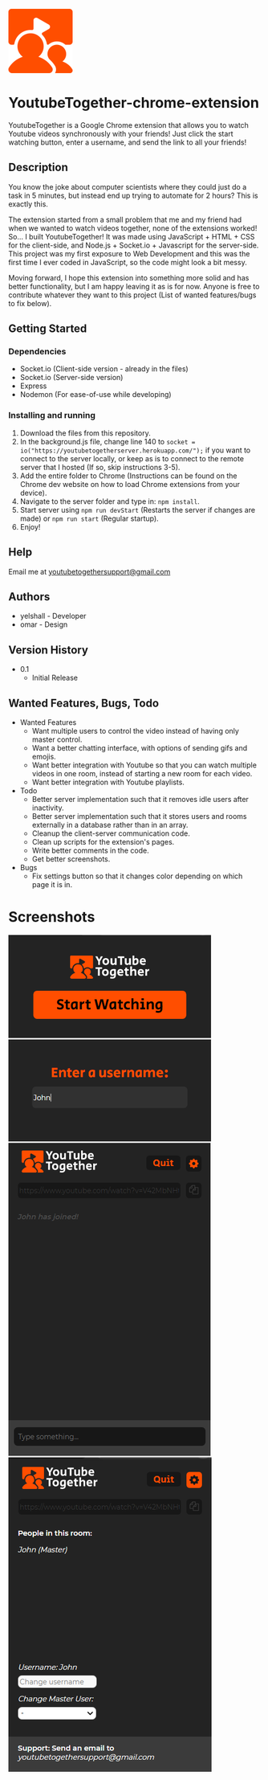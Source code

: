 ![YoutubeTogether Logo](https://github.com/yelshall/YoutubeTogether-chrome-extension/blob/main/images/128logo.png)

# YoutubeTogether-chrome-extension

YoutubeTogether is a Google Chrome extension that allows you to watch Youtube videos synchronously with your friends! Just click the start watching button, enter a username, and send the link to all your friends! 

## Description

You know the joke about computer scientists where they could just do a task in 5 minutes, but instead end up trying to automate for 2 hours? This is exactly this. 

The extension started from a small problem that me and my friend had when we wanted to watch videos together, none of the extensions worked! So... I built YoutubeTogether! It was made using JavaScript + HTML + CSS for the client-side, and Node.js + Socket.io + Javascript for the server-side. This project was my first exposure to Web Development and this was the first time I ever coded in JavaScript, so the code might look a bit messy.

Moving forward, I hope this extension into something more solid and has better functionality, but I am happy leaving it as is for now. Anyone is free to contribute whatever they want to this project (List of wanted features/bugs to fix below).

## Getting Started

### Dependencies

* Socket.io (Client-side version - already in the files)
* Socket.io (Server-side version)
* Express
* Nodemon (For ease-of-use while developing)

### Installing and running

1. Download the files from this repository.
2. In the background.js file, change line 140 to `socket = io("https://youtubetogetherserver.herokuapp.com/");` if you want to connect to the server locally, or keep as is to connect to the remote server that I hosted (If so, skip instructions 3-5).
3. Add the entire folder to Chrome (Instructions can be found on the Chrome dev website on how to load Chrome extensions from your device).
4. Navigate to the server folder and type in: `npm install`.
5. Start server using `npm run devStart` (Restarts the server if changes are made) or `npm run start` (Regular startup).
6. Enjoy!

## Help

Email me at youtubetogethersupport@gmail.com

## Authors

* yelshall - Developer
* omar - Design

## Version History

* 0.1
    * Initial Release

## Wanted Features, Bugs, Todo
* Wanted Features
   * Want multiple users to control the video instead of having only master control.
   * Want a better chatting interface, with options of sending gifs and emojis.
   * Want better integration with Youtube so that you can watch multiple videos in one room, instead of starting a new room for each video.
   * Want better integration with Youtube playlists.
* Todo
   * Better server implementation such that it removes idle users after inactivity.
   * Better server implementation such that it stores users and rooms externally in a database rather than in an array.
   * Cleanup the client-server communication code.
   * Clean up scripts for the extension's pages.
   * Write better comments in the code.
   * Get better screenshots.
* Bugs
   * Fix settings button so that it changes color depending on which page it is in.

# Screenshots

![Startwatching screenshot](https://github.com/yelshall/YoutubeTogether-chrome-extension/blob/main/images/start-watching-screenshot.PNG)
![Enterusername screenshot](https://github.com/yelshall/YoutubeTogether-chrome-extension/blob/main/images/enter-username-screenshot.PNG)
![Mainpage screenshot](https://github.com/yelshall/YoutubeTogether-chrome-extension/blob/main/images/main-page-screenshot.PNG)
![Settingspage screenshot](https://github.com/yelshall/YoutubeTogether-chrome-extension/blob/main/images/settings-page-screenshot.PNG)
